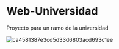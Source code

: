 # Web-Universidad
Proyecto para un ramo de la universidad

![ca4581387e3cd5d33d6803acd693c1ee](https://github.com/user-attachments/assets/fd60b941-87da-486a-a7b6-b89fa9202585)
